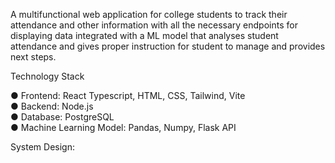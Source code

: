 A multifunctional web application for college students to track their attendance and other information with all the necessary endpoints for displaying data integrated with a ML model that analyses student attendance and gives proper instruction for student to manage and provides next steps.

Technology Stack

● Frontend: React Typescript, HTML, CSS, Tailwind, Vite<br />
● Backend: Node.js<br />
● Database: PostgreSQL<br />
● Machine Learning Model: Pandas, Numpy, Flask API<br />

System Design:

